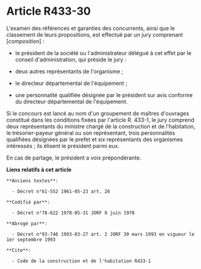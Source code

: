# Article R433-30

L'examen des références et garanties des concurrents, ainsi que le classement de leurs propositions, est effectué par un jury
comprenant [*composition*] :

- le président de la société ou l'administrateur délégué à cet effet par le conseil d'administration, qui préside le jury :

- deux autres représentants de l'organisme ;

- le directeur départemental de l'équipement ;

- une personnalité qualifiée désignée par le président sur avis conforme du directeur départemental de l'équipement.

Si le concours est lancé au nom d'un groupement de maîtres d'ouvrages constitué dans les conditions fixées par l'article R.
433-1, le jury comprend deux représentants du ministre chargé de la construction et de l'habitation, le trésorier-payeur
général ou son représentant, trois personnalités qualifiées désignées par le prefet et six représentants des organismes
intéressés ; ils élisent le président parmi eux.

En cas de partage, le président a voix prépondérante.

**Liens relatifs à cet article**

	**Anciens textes**:

	  - Décret n°61-552 1961-05-23 art. 26

	**Codifié par**:

	  - Décret n°78-622 1978-05-31 JORF 8 juin 1978

	**Abrogé par**:

	  - Décret n°93-746 1993-03-27 art. 2 JORF 30 mars 1993 en vigueur le 1er septembre 1993

	**Cite**:

	  - Code de la construction et de l'habitation R433-1
